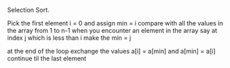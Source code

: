 Selection Sort.

Pick  the first element i = 0 and assign min = i
compare with all the values in the array from 1 to n-1
when you encounter an element in the array say at index j  which is less than i
make the min = j

at the end of the loop exchange the values
a[i] = a[min]
and a[min] = a[i]
 continue til the last element